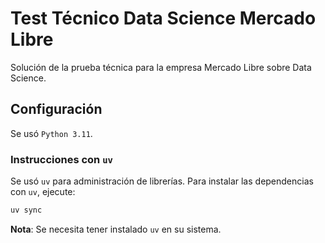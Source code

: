 # Test Técnico Data Science Mercado Libre

Solución de la prueba técnica para la empresa Mercado Libre sobre Data Science.

## Configuración

Se usó ``Python 3.11``.

### Instrucciones con `uv`

Se usó `uv` para administración de librerías. Para instalar las dependencias con `uv`, ejecute:

```bash
uv sync
```

**Nota**: Se necesita tener instalado `uv` en su sistema.

